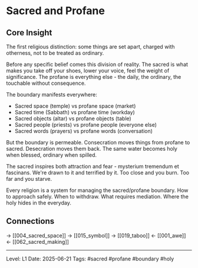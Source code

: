 # Sacred and Profane

## Core Insight
The first religious distinction: some things are set apart, charged with otherness, not to be treated as ordinary.

Before any specific belief comes this division of reality. The sacred is what makes you take off your shoes, lower your voice, feel the weight of significance. The profane is everything else - the daily, the ordinary, the touchable without consequence.

The boundary manifests everywhere:
- Sacred space (temple) vs profane space (market)
- Sacred time (Sabbath) vs profane time (workday)
- Sacred objects (altar) vs profane objects (table)
- Sacred people (priests) vs profane people (everyone else)
- Sacred words (prayers) vs profane words (conversation)

But the boundary is permeable. Consecration moves things from profane to sacred. Desecration moves them back. The same water becomes holy when blessed, ordinary when spilled.

The sacred inspires both attraction and fear - mysterium tremendum et fascinans. We're drawn to it and terrified by it. Too close and you burn. Too far and you starve.

Every religion is a system for managing the sacred/profane boundary. How to approach safely. When to withdraw. What requires mediation. Where the holy hides in the everyday.

## Connections
→ [[004_sacred_space]]
→ [[015_symbol]]
→ [[019_taboo]]
← [[001_awe]]
← [[062_sacred_making]]

---
Level: L1
Date: 2025-06-21
Tags: #sacred #profane #boundary #holy